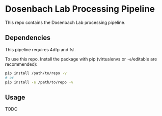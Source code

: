 # Dosenbach Lab Processing Pipeline

This repo contains the Dosenbach Lab processing pipeline.

## Dependencies

This pipeline requires 4dfp and fsl.

To use this repo. Install the package with pip (virtualenvs or `-e`/editable are recommended):

```bash
pip install /path/to/repo -v
# or
pip install -e /path/to/repo -v
```

## Usage

TODO

